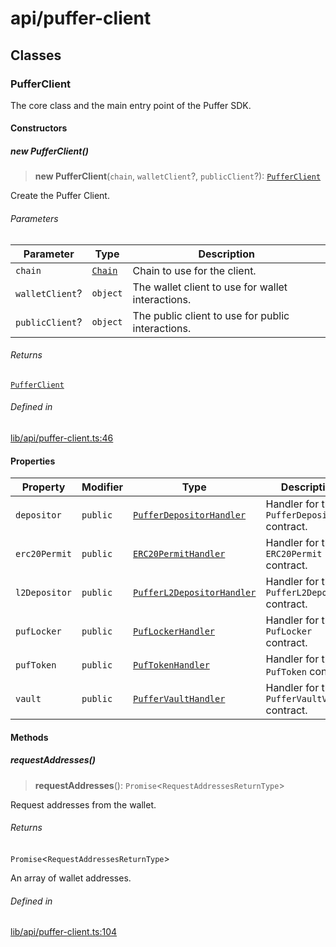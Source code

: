 # api/puffer-client

## Classes

### PufferClient

The core class and the main entry point of the Puffer SDK.

#### Constructors

##### new PufferClient()

> **new PufferClient**(`chain`, `walletClient`?, `publicClient`?): [`PufferClient`](puffer-client.md#pufferclient)

Create the Puffer Client.

###### Parameters

| Parameter | Type | Description |
| ------ | ------ | ------ |
| `chain` | [`Chain`](../chains/constants.md#chain) | Chain to use for the client. |
| `walletClient`? | `object` | The wallet client to use for wallet interactions. |
| `publicClient`? | `object` | The public client to use for public interactions. |

###### Returns

[`PufferClient`](puffer-client.md#pufferclient)

###### Defined in

[lib/api/puffer-client.ts:46](https://github.com/PufferFinance/puffer-sdk/blob/757072c9d39b8cb5fad75518954e68b14c1ba5da/lib/api/puffer-client.ts#L46)

#### Properties

| Property | Modifier | Type | Description | Defined in |
| ------ | ------ | ------ | ------ | ------ |
| `depositor` | `public` | [`PufferDepositorHandler`](../contracts/handlers/puffer-depositor-handler.md#pufferdepositorhandler) | Handler for the `PufferDepositor` contract. | [lib/api/puffer-client.ts:29](https://github.com/PufferFinance/puffer-sdk/blob/757072c9d39b8cb5fad75518954e68b14c1ba5da/lib/api/puffer-client.ts#L29) |
| `erc20Permit` | `public` | [`ERC20PermitHandler`](../contracts/handlers/erc20-permit-handler.md#erc20permithandler) | Handler for the `ERC20Permit` contract. | [lib/api/puffer-client.ts:25](https://github.com/PufferFinance/puffer-sdk/blob/757072c9d39b8cb5fad75518954e68b14c1ba5da/lib/api/puffer-client.ts#L25) |
| `l2Depositor` | `public` | [`PufferL2DepositorHandler`](../contracts/handlers/puffer-l2-depositor-handler.md#pufferl2depositorhandler) | Handler for the `PufferL2Depositor` contract. | [lib/api/puffer-client.ts:31](https://github.com/PufferFinance/puffer-sdk/blob/757072c9d39b8cb5fad75518954e68b14c1ba5da/lib/api/puffer-client.ts#L31) |
| `pufLocker` | `public` | [`PufLockerHandler`](../contracts/handlers/puf-locker-handler.md#puflockerhandler) | Handler for the `PufLocker` contract. | [lib/api/puffer-client.ts:35](https://github.com/PufferFinance/puffer-sdk/blob/757072c9d39b8cb5fad75518954e68b14c1ba5da/lib/api/puffer-client.ts#L35) |
| `pufToken` | `public` | [`PufTokenHandler`](../contracts/handlers/puf-token-handler.md#puftokenhandler) | Handler for the `PufToken` contract. | [lib/api/puffer-client.ts:33](https://github.com/PufferFinance/puffer-sdk/blob/757072c9d39b8cb5fad75518954e68b14c1ba5da/lib/api/puffer-client.ts#L33) |
| `vault` | `public` | [`PufferVaultHandler`](../contracts/handlers/puffer-vault-handler.md#puffervaulthandler) | Handler for the `PufferVaultV2` contract. | [lib/api/puffer-client.ts:27](https://github.com/PufferFinance/puffer-sdk/blob/757072c9d39b8cb5fad75518954e68b14c1ba5da/lib/api/puffer-client.ts#L27) |

#### Methods

##### requestAddresses()

> **requestAddresses**(): `Promise`\<`RequestAddressesReturnType`\>

Request addresses from the wallet.

###### Returns

`Promise`\<`RequestAddressesReturnType`\>

An array of wallet addresses.

###### Defined in

[lib/api/puffer-client.ts:104](https://github.com/PufferFinance/puffer-sdk/blob/757072c9d39b8cb5fad75518954e68b14c1ba5da/lib/api/puffer-client.ts#L104)

